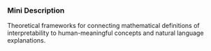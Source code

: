 ### Mini Description

Theoretical frameworks for connecting mathematical definitions of interpretability to human-meaningful concepts and natural language explanations.
